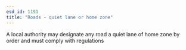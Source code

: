```yaml
---
esd_id: 1191
title: "Roads - quiet lane or home zone"
---
```


A local authority may designate any road a quiet lane of home zone by order and must comply with regulations

